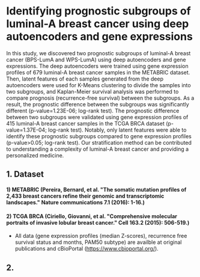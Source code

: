# Identifying prognostic subgroups of luminal-A breast cancer using deep autoencoders and gene expressions
In this study, we discovered two prognostic subgroups of luminal-A breast cancer (BPS-LumA and WPS-LumA) using deep autoencoders and gene expressions. The deep autoencoders were trained using gene expression profiles of 679 luminal-A breast cancer samples in the METABRIC dataset. Then, latent features of each samples generated from the deep autoencoders were used for K-Means clustering to divide the samples into two subgroups, and Kaplan-Meier survival analysis was performed to compare prognosis (recurrence-free survival) between the subgroups. As a result, the prognostic difference between the subgroups was significantly different (p-value=1.23E-06; log-rank test). The prognostic difference between two subgroups were validated using gene expression profiles of 415 luminal-A breast cancer samples in the TCGA BRCA dataset (p-value=1.37E-04; log-rank test). Notably, only latent features were able to identify these prognostic subgroups compared to gene expression profiles (p-value>0.05; log-rank test). Our stratification method can be contributed to understanding a complexity of luminal-A breast cancer and providing a personalized medicine. 
## 1. Dataset
#### 1) METABRIC (Pereira, Bernard, et al. "The somatic mutation profiles of 2,433 breast cancers refine their genomic and transcriptomic landscapes." Nature communications 7.1 (2016): 1-16.)
#### 2) TCGA BRCA (Ciriello, Giovanni, et al. "Comprehensive molecular portraits of invasive lobular breast cancer." Cell 163.2 (2015): 506-519.)
- All data (gene expression profiles (median Z-scores), recurrence free survival status and months, PAM50 subtype) are availble at original publications and cBioPortal (https://www.cbioportal.org/).

## 2. 
